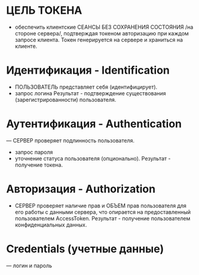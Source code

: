 # ЦЕЛЬ ТОКЕНА
- обеспечить клиентские СЕАНСЫ БЕЗ СОХРАНЕНИЯ СОСТОЯНИЯ /на стороне сервера/,
  подтверждая токеном авторизацию при каждом запросе клиента.
  Токен генерируется на сервере и храниться на клиенте.
  

# Идентификация - Identification
- ПОЛЬЗОВАТЕЛЬ представляет себя (идентифицирует).
- запрос логина
Результат - подтверждение существования (зарегистрированности) пользователя.


# Аутентификация - Authentication
— СЕРВЕР проверяет подлинность пользователя.
- запрос пароля
- уточнение статуса пользователя (опционально).
Результат - получение токена.


# Авторизация - Authorization
- СЕРВЕР проверяет наличие прав и ОБЪЕМ прав пользователя для его работы с данными сервера,
что опирается на предоставленный пользователем AccessToken.
Результат - получение пользователем конфиденциальных данных.

# Credentials (учетные данные)
— логин и пароль










